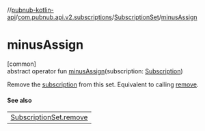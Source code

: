//[pubnub-kotlin-api](../../../index.md)/[com.pubnub.api.v2.subscriptions](../index.md)/[SubscriptionSet](index.md)/[minusAssign](minus-assign.md)

# minusAssign

[common]\
abstract operator fun [minusAssign](minus-assign.md)(subscription: [Subscription](../-subscription/index.md))

Remove the [subscription](minus-assign.md) from this set. Equivalent to calling [remove](remove.md).

#### See also

| |
|---|
| [SubscriptionSet.remove](remove.md) |
